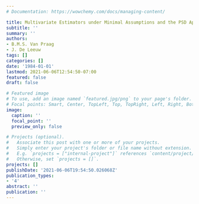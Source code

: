 ```yaml
---
# Documentation: https://wowchemy.com/docs/managing-content/

title: Multivariate Estimators under Minimal Assumptions and the PSD Approach
subtitle: ''
summary: ''
authors:
- B.M.S. Van Praag
- J. De Leeuw
tags: []
categories: []
date: '1984-01-01'
lastmod: 2021-06-06T12:54:50-07:00
featured: false
draft: false

# Featured image
# To use, add an image named `featured.jpg/png` to your page's folder.
# Focal points: Smart, Center, TopLeft, Top, TopRight, Left, Right, BottomLeft, Bottom, BottomRight.
image:
  caption: ''
  focal_point: ''
  preview_only: false

# Projects (optional).
#   Associate this post with one or more of your projects.
#   Simply enter your project's folder or file name without extension.
#   E.g. `projects = ["internal-project"]` references `content/project/deep-learning/index.md`.
#   Otherwise, set `projects = []`.
projects: []
publishDate: '2021-06-06T19:54:50.026068Z'
publication_types:
- '4'
abstract: ''
publication: ''
---
```


